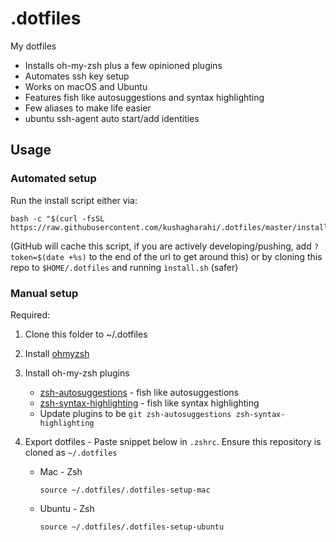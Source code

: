 # .dotfiles
My dotfiles
- Installs oh-my-zsh plus a few opinioned plugins
- Automates ssh key setup
- Works on macOS and Ubuntu
- Features fish like autosuggestions and syntax highlighting
- Few aliases to make life easier
- ubuntu ssh-agent auto start/add identities

## Usage

### Automated setup
Run the install script either via: 
```
bash -c "$(curl -fsSL https://raw.githubusercontent.com/kushagharahi/.dotfiles/master/install.sh)"
```
(GitHub will cache this script, if you are actively developing/pushing, add `?token=$(date +%s)` to the end of the url to get around this)
or by cloning this repo to `$HOME/.dotfiles` and running `ìnstall.sh` (safer)

### Manual setup
Required:
1. Clone this folder to ~/.dotfiles

2. Install [ohmyzsh](https://ohmyz.sh/#install)

3. Install oh-my-zsh plugins
    - [zsh-autosuggestions](https://github.com/zsh-users/zsh-autosuggestions/blob/master/INSTALL.md#oh-my-zsh) - fish like autosuggestions
    - [zsh-syntax-highlighting](https://github.com/zsh-users/zsh-syntax-highlighting/blob/master/INSTALL.md#oh-my-zsh) - fish like syntax highlighting
    - Update plugins to be `git zsh-autosuggestions zsh-syntax-highlighting`

4. Export dotfiles - Paste snippet below in `.zshrc`. Ensure this repository is cloned as `~/.dotfiles`

    - Mac - Zsh
      ```
      source ~/.dotfiles/.dotfiles-setup-mac
      ```
    - Ubuntu - Zsh
      ```
      source ~/.dotfiles/.dotfiles-setup-ubuntu
      ```
